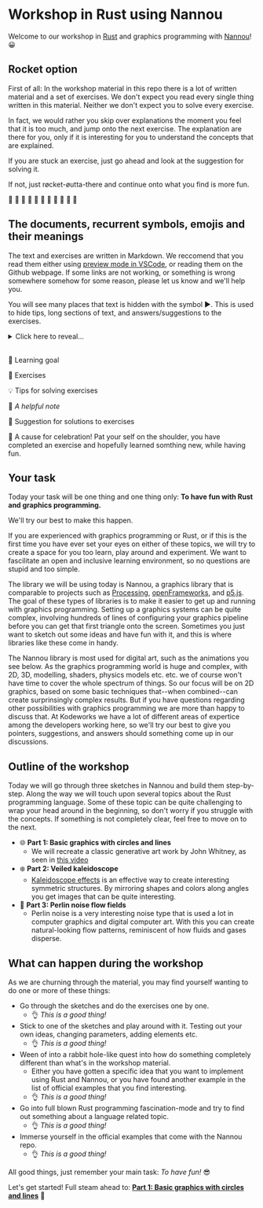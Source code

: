 # Workshop in Rust using Nannou
Welcome to our workshop in [Rust](https://www.rust-lang.org/) and graphics programming with [Nannou](https://nannou.cc/)! 😀

## Rocket option
First of all: In the workshop material in this repo there is a lot of written material and a set of exercises.
We don't expect you read every single thing written in this material.
Neither we don't expect you to solve every exercise.

In fact, we would rather you skip over explanations the moment you feel that it is too much, and jump onto the next exercise.
The explanation are there for you, only if it is interesting for you to understand the concepts that are explained.

If you are stuck an exercise, just go ahead and look at the suggestion for solving it.

If not, just røcket-øutta-there and continue onto what you find is more fun.

🚀 🚀 🚀 🚀 🚀 🚀 🚀 🚀 🚀 🚀 🚀

## The documents, recurrent symbols, emojis and their meanings
The text and exercises are written in Markdown.
We reccomend that you read them either using [preview mode in VSCode](https://code.visualstudio.com/docs/languages/markdown#_markdown-preview), or reading them on the Github webpage.
If some links are not working, or something is wrong somewhere somehow for some reason, please let us know and we'll help you.

You will see many places that text is hidden with the symbol ►.
This is used to hide tips, long sections of text, and answers/suggestions to the exercises.
<details><summary> Click here to reveal...</summary>
㊙㊙㊙...the secrets within...㊙㊙㊙
</details>
<br/>

🎯 Learning goal

📜 Exercises

💡 Tips for solving exercises

📎 _A helpful note_

🙈 Suggestion for solutions to exercises

🎉 A cause for celebration! Pat your self on the shoulder, you have completed an exercise and hopefully learned somthing new, while having fun.

## Your task
Today your task will be one thing and one thing only: **To have fun with Rust and graphics programming.**

We'll try our best to make this happen.

If you are experienced with graphics programming or Rust, or if this is the first time you have ever set your eyes on either of these topics, we will try to create a space for you too learn, play around and experiment.
We want to fascilitate an open and inclusive learning environment, so no questions are stupid and too simple.

The library we will be using today is Nannou, a graphics library that is comparable to projects such as [Processing](https://processing.org/), [openFrameworks](https://openframeworks.cc/), and [p5.js](https://p5js.org/).
The goal of these types of libraries is to make it easier to get up and running with graphics programming.
Setting up a graphics systems can be quite complex, involving hundreds of lines of configuring your graphics pipeline before you can get that first triangle onto the screen.
Sometimes you just want to sketch out some ideas and have fun with it, and this is where libraries like these come in handy.

The Nannou library is most used for digital art, such as the animations you see below.
As the graphics programming world is huge and complex, with 2D, 3D, modelling, shaders, physics models etc. etc. we of course won't have time to cover the whole spectrum of things.
So our focus will be on 2D graphics, based on some basic techniques that--when combined--can create surprinsingly complex results.
But if you have questions regarding other possibilities with graphics programming we are more than happy to discuss that.
At Kodeworks we have a lot of different areas of expertice among the developers working here, so we'll try our best to give you pointers, suggestions, and answers should something come up in our discussions.

## Outline of the workshop
Today we will go through three sketches in Nannou and build them step-by-step.
Along the way we will touch upon several topics about the Rust programming language.
Some of these topic can be quite challenging to wrap your head around in the beginning, so don't worry if you struggle with the concepts.
If something is not completely clear, feel free to move on to the next.

* 🌐 **Part 1: Basic graphics with circles and lines**
  * We will recreate a classic generative art work by John Whitney, as seen in [this video](https://www.youtube.com/watch?v=jIv-EcX9tUs)
* ❄️  **Part 2: Veiled kaleidoscope** 
  * [Kaleidoscope effects](https://en.wikipedia.org/wiki/Kaleidoscope) is an effective way to create interesting symmetric structures. By mirroring shapes and colors along angles you get images that can be quite interesting.
* 🌊 **Part 3: Perlin noise flow fields**
  * Perlin noise is a very interesting noise type that is used a lot in computer graphics and digital computer art. With this you can create natural-looking flow patterns, reminiscent of how fluids and gases disperse.

## What can happen during the workshop
As we are churning through the material, you may find yourself wanting to do one or more of these things:
* Go through the sketches and do the exercises one by one.
  * 👌 _This is a good thing!_
* Stick to one of the sketches and play around with it. Testing out your own ideas, changing parameters, adding elements etc.
  * 👌  _This is a good thing!_
* Ween of into a rabbit hole-like quest into how do something completely different than what's in the workshop material.
  * Either you have gotten a specific idea that you want to implement using Rust and Nannou, or you have found another example in the list of official examples that you find interesting.
  * 👌 _This is a good thing!_
* Go into full blown Rust programming fascination-mode and try to find out something about a language related topic.
  * 👌 _This is a good thing!_
* Immerse yourself in the official examples that come with the Nannou repo.
  * 👌 _This is a good thing!_

All good things, just remember your main task: _To have fun!_ 😎

Let's get started! Full steam ahead to: [**Part 1: Basic graphics with circles and lines**](/part1/README.md) 🚂
